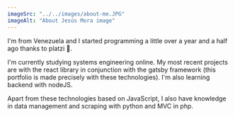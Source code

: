 ```yaml
---
imageSrc: "../../images/about-me.JPG"
imageAlt: "About Jesús Mora image"
---
```


I'm from Venezuela and I started programming a little over a year and a half ago thanks to platzi 💚.

I'm currently studying systems engineering online. My most recent projects are with the react library in conjunction with the gatsby framework (this portfolio is made precisely with these technologies). I'm also learning backend with nodeJS.

Apart from these technologies based on JavaScript, I also have knowledge in data management and scraping with python and MVC in php.
